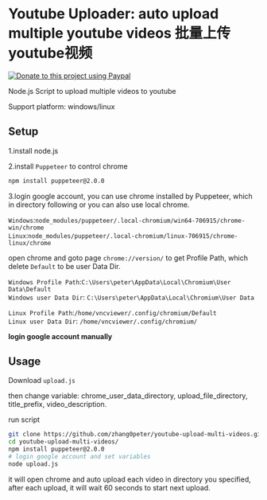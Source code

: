 # Youtube Uploader: auto upload multiple youtube videos 批量上传youtube视频

[![Donate to this project using Paypal](https://img.shields.io/badge/paypal-donate-yellow.svg)](https://www.paypal.com/cgi-bin/webscr?cmd=_donations&business=G3ZDMEQVR5ZCJ)


Node.js Script to upload multiple videos to youtube

Support platform: windows/linux

## Setup

1.install node.js 

2.install `Puppeteer` to control chrome

```sh
npm install puppeteer@2.0.0
```

3.login google account, you can use chrome installed by Puppeteer, which in directory following or you can also use local chrome.

`Windows`:`node_modules/puppeteer/.local-chromium/win64-706915/chrome-win/chrome`            
`Linux`:`node_modules/puppeteer/.local-chromium/linux-706915/chrome-linux/chrome`      

open chrome and goto page `chrome://version/` to get Profile Path, which delete `Default` to be user Data Dir.

`Windows Profile Path`:`C:\Users\peter\AppData\Local\Chromium\User Data\Default`      
`Windows user Data Dir`: `C:\Users\peter\AppData\Local\Chromium\User Data`   

`Linux Profile Path`:`/home/vncviewer/.config/chromium/Default`      
`Linux user Data Dir`: `/home/vncviewer/.config/chromium/`   



**login google account manually**

## Usage

Download `upload.js`

then change variable: chrome_user_data_directory, upload_file_directory, title_prefix, video_description.

run script
```sh
git clone https://github.com/zhang0peter/youtube-upload-multi-videos.git
cd youtube-upload-multi-videos/
npm install puppeteer@2.0.0
# login google account and set variables
node upload.js
```

it will open chrome and auto upload each video in directory you specified, after each upload, it will wait 60 seconds to start next upload.









